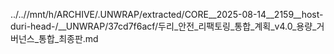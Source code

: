 ../..//mnt/h/ARCHIVE/.UNWRAP/extracted/CORE__2025-08-14__2159__host-duri-head-/__UNWRAP/37cd7f6acf/두리_안전_리팩토링_통합_계획_v4.0_용량_거버넌스_통합_최종판.md